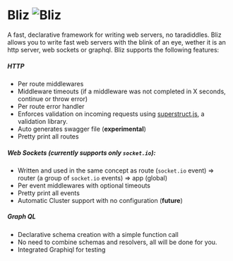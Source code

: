 ﻿# Bliz ![Bliz](http://i63.tinypic.com/2cp5nye.png)
  A fast, declarative framework for writing web servers, no taradiddles.
  Bliz allows you to write fast web servers with the blink of an eye, wether it is an http server, web sockets or graphql. Bliz supports the following features:
  
##### HTTP
 - Per route middlewares
 - Middleware timeouts (if a middleware was not completed in X seconds, continue or throw error)
 - Per route error handler
 - Enforces validation on incoming requests using [superstruct.js](https://github.com/ianstormtaylor/superstruct), a validation library.
 - Auto generates swagger file (**experimental**)
 - Pretty print all routes
##### Web Sockets (currently supports only ```socket.io```):
 - Written and used in the same concept as route (```socket.io``` event) => router (a group of ```socket.io``` events) => app (global)
 - Per event middlewares with optional timeouts
 - Pretty print all events
 - Automatic Cluster support with no configuration (**future**)
#####  Graph QL
 - Declarative schema creation with a simple function call
 - No need to combine schemas and resolvers, all will be done for you.
 - Integrated Graphiql for testing
